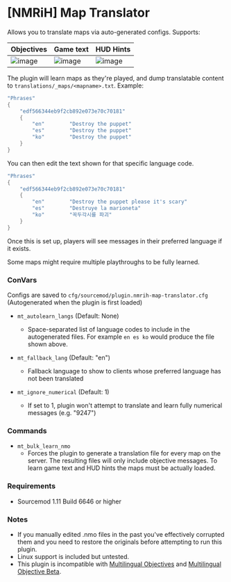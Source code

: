 # [NMRiH] Map Translator


Allows you to translate maps via auto-generated configs. Supports:

| Objectives | Game text | HUD Hints |
|------------|-----------|-----------|
| ![image](https://user-images.githubusercontent.com/11559683/127247238-c190ae46-24ac-453f-9e59-983bf2e5ba2f.png)        | ![image](https://user-images.githubusercontent.com/11559683/127247367-37e055ee-9c63-42c8-948d-ec4aeae1166f.png)       | ![image](https://user-images.githubusercontent.com/11559683/127247508-0e1fd033-9414-47f8-879c-d5bbd6336fec.png)       |



The plugin will learn maps as they're played, and dump translatable content to `translations/_maps/<mapname>.txt`. Example:

```cpp
"Phrases"
{
	"edf566344eb9f2cb892e073e70c70181"
	{
		"en"		"Destroy the puppet"
		"es"		"Destroy the puppet"
		"ko"		"Destroy the puppet"
	}
}
```

You can then edit the text shown for that specific language code.

```cpp
"Phrases"
{
	"edf566344eb9f2cb892e073e70c70181"
	{
		"en"		"Destroy the puppet please it's scary"
		"es"		"Destruye la marioneta"
		"ko"		"꼭두각시를 파괴"
	}
}
```

Once this is set up, players will see messages in their preferred language if it exists. 

Some maps might require multiple playthroughs to be fully learned.

### ConVars

Configs are saved to `cfg/sourcemod/plugin.nmrih-map-translator.cfg` (Autogenerated when the plugin is first loaded)

- `mt_autolearn_langs` (Default: None) 
  - Space-separated list of language codes to include in the autogenerated files. For example `en es ko` would produce the file shown above.

- `mt_fallback_lang` (Default: "en")
  - Fallback language to show to clients whose preferred language has not been translated

- `mt_ignore_numerical` (Default: 1)
  - If set to 1, plugin won't attempt to translate and learn fully numerical messages (e.g. "9247")

### Commands

- `mt_bulk_learn_nmo` 
  - Forces the plugin to generate a translation file for every map on the server. The resulting files will only include objective messages. To learn game text and HUD hints the maps must be actually loaded.

### Requirements
- Sourcemod 1.11 Build 6646 or higher

### Notes

- If you manually edited .nmo files in the past you've effectively corrupted them and you need to restore the originals before attempting to run this plugin.
- Linux support is included but untested.
- This plugin is incompatible with [Multilingual Objectives](https://forums.alliedmods.net/showthread.php?p=2678257) and [Multilingual Objective Beta](https://forums.alliedmods.net/showthread.php?p=2305894).

